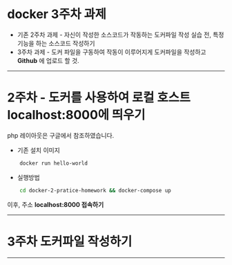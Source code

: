 # docker 3주차 과제
- 기존 2주차 과제 - 자신이 작성한 소스코드가 작동하는 도커파일 작성 실습 전, 특정 기능을 하는 소스코드 작성하기
- 3주차 과제 - 도커 파일을 구동하여 작동이 이루어지게 도커파일을 작성하고 **Github** 에 업로드 할 것. 
-----
# 2주차 - 도커를 사용하여 로컬 호스트 localhost:8000에 띄우기
php 레이아웃은 구글에서 참조하였습니다.

- 기존 설치 이미지
```Bash
    docker run hello-world
```

- 실행방법

```Bash
    cd docker-2-pratice-homework && docker-compose up
```  

이후, 주소 
**localhost:8000 접속하기**

---
# 3주차 도커파일 작성하기
---

